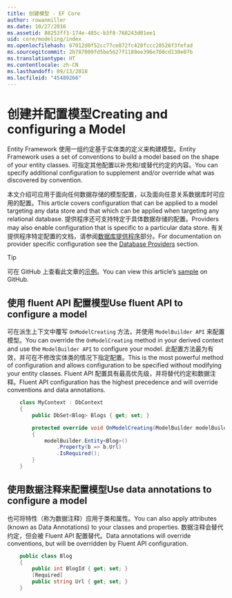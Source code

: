 ```yaml
---
title: 创建模型 - EF Core
author: rowanmiller
ms.date: 10/27/2016
ms.assetid: 88253ff3-174e-485c-b3f8-768243d01ee1
uid: core/modeling/index
ms.openlocfilehash: 67012d0f52cc77ce872fc428fccc20526f3fefad
ms.sourcegitcommit: 2b787009fd5be5627f1189ee396e708cd130e07b
ms.translationtype: HT
ms.contentlocale: zh-CN
ms.lasthandoff: 09/13/2018
ms.locfileid: "45489266"
---
```

# <a name="creating-and-configuring-a-model"></a><span data-ttu-id="3efa3-102">创建并配置模型</span><span class="sxs-lookup"><span data-stu-id="3efa3-102">Creating and configuring a Model</span></span>

<span data-ttu-id="3efa3-103">Entity Framework 使用一组约定基于实体类的定义来构建模型。</span><span class="sxs-lookup"><span data-stu-id="3efa3-103">Entity Framework uses a set of conventions to build a model based on the shape of your entity classes.</span></span> <span data-ttu-id="3efa3-104">可指定其他配置以补充和/或替代约定的内容。</span><span class="sxs-lookup"><span data-stu-id="3efa3-104">You can specify additional configuration to supplement and/or override what was discovered by convention.</span></span>

<span data-ttu-id="3efa3-105">本文介绍可应用于面向任何数据存储的模型配置，以及面向任意关系数据库时可应用的配置。</span><span class="sxs-lookup"><span data-stu-id="3efa3-105">This article covers configuration that can be applied to a model targeting any data store and that which can be applied when targeting any relational database.</span></span> <span data-ttu-id="3efa3-106">提供程序还可支持特定于具体数据存储的配置。</span><span class="sxs-lookup"><span data-stu-id="3efa3-106">Providers may also enable configuration that is specific to a particular data store.</span></span> <span data-ttu-id="3efa3-107">有关提供程序特定配置的文档，请参阅[数据库提供程序](../providers/index.md)部分。</span><span class="sxs-lookup"><span data-stu-id="3efa3-107">For documentation on provider specific configuration see the [Database Providers](../providers/index.md) section.</span></span>

> [!TIP]  
> <span data-ttu-id="3efa3-108">可在 GitHub 上查看此文章的[示例](https://github.com/aspnet/EntityFramework.Docs/tree/master/samples)。</span><span class="sxs-lookup"><span data-stu-id="3efa3-108">You can view this article’s [sample](https://github.com/aspnet/EntityFramework.Docs/tree/master/samples) on GitHub.</span></span>

## <a name="use-fluent-api-to-configure-a-model"></a><span data-ttu-id="3efa3-109">使用 fluent API 配置模型</span><span class="sxs-lookup"><span data-stu-id="3efa3-109">Use fluent API to configure a model</span></span>

<span data-ttu-id="3efa3-110">可在派生上下文中覆写 `OnModelCreating` 方法，并使用 `ModelBuilder API` 来配置模型。</span><span class="sxs-lookup"><span data-stu-id="3efa3-110">You can override the `OnModelCreating` method in your derived context and use the `ModelBuilder API` to configure your model.</span></span> <span data-ttu-id="3efa3-111">此配置方法最为有效，并可在不修改实体类的情况下指定配置。</span><span class="sxs-lookup"><span data-stu-id="3efa3-111">This is the most powerful method of configuration and allows configuration to be specified without modifying your entity classes.</span></span> <span data-ttu-id="3efa3-112">Fluent API 配置具有最高优先级，并将替代约定和数据注释。</span><span class="sxs-lookup"><span data-stu-id="3efa3-112">Fluent API configuration has the highest precedence and will override conventions and data annotations.</span></span>

<!-- [!code-csharp[Main](samples/core/Modeling/FluentAPI/Samples/Required.cs?range=5-15&highlight=5-10)] -->

``` csharp
    class MyContext : DbContext
    {
        public DbSet<Blog> Blogs { get; set; }

        protected override void OnModelCreating(ModelBuilder modelBuilder)
        {
            modelBuilder.Entity<Blog>()
                .Property(b => b.Url)
                .IsRequired();
        }
    }
```

## <a name="use-data-annotations-to-configure-a-model"></a><span data-ttu-id="3efa3-113">使用数据注释来配置模型</span><span class="sxs-lookup"><span data-stu-id="3efa3-113">Use data annotations to configure a model</span></span>

<span data-ttu-id="3efa3-114">也可将特性（称为数据注释）应用于类和属性。</span><span class="sxs-lookup"><span data-stu-id="3efa3-114">You can also apply attributes (known as Data Annotations) to your classes and properties.</span></span> <span data-ttu-id="3efa3-115">数据注释会替代约定，但会被 Fluent API 配置替代。</span><span class="sxs-lookup"><span data-stu-id="3efa3-115">Data annotations will override conventions, but will be overridden by Fluent API configuration.</span></span>

<!-- [!code-csharp[Main](samples/core/Modeling/DataAnnotations/Samples/Required.cs?range=11-16&highlight=4)] -->
``` csharp
    public class Blog
    {
        public int BlogId { get; set; }
        [Required]
        public string Url { get; set; }
    }
```
